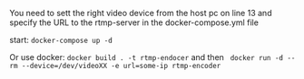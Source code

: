 You need to sett the right video device from the host pc on line 13 and specify the URL to the rtmp-server in the docker-compose.yml file


start: ```docker-compose up -d```


Or use docker: ``` docker build . -t rtmp-endocer ``` and then ``` docker run -d --rm --device=/dev/videoXX -e url=some-ip rtmp-encoder```

